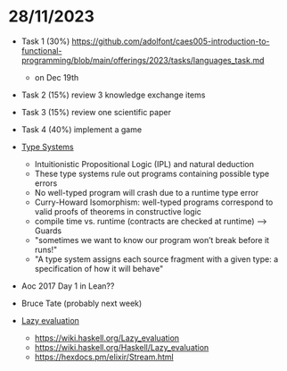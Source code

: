 # 28/11/2023

 


- Task 1 (30%) https://github.com/adolfont/caes005-introduction-to-functional-programming/blob/main/offerings/2023/tasks/languages_task.md
   - on Dec 19th 
- Task 2 (15%) review 3 knowledge exchange items
- Task 3 (15%) review one scientific paper
- Task 4 (40%) implement a game
- [Type Systems](https://kmicinski.com/cis352-f23/assets/slides/types.pdf)
  - Intuitionistic Propositional Logic (IPL) and natural deduction 
  - These type systems rule out programs containing possible type errors
  - No well-typed program will crash due to a runtime type error
  - Curry-Howard Isomorphism: well-typed programs correspond to valid proofs of theorems in constructive logic
  - compile time vs. runtime (contracts are checked at runtime) --> Guards
  - "sometimes we want to know our program won’t break before it runs!"
  - "A type system assigns each source fragment with a given type: a specification of how it will behave"

- Aoc 2017 Day 1 in Lean??


- Bruce Tate (probably next week)


- [Lazy evaluation](https://chat.openai.com/share/62fcb401-501f-4f7c-b595-fcd6c018483c)
  - https://wiki.haskell.org/Lazy_evaluation
  - https://wiki.haskell.org/Haskell/Lazy_evaluation
  - https://hexdocs.pm/elixir/Stream.html
